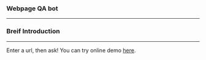 ### Webpage QA bot
---
### Breif Introduction
---
Enter a url, then ask!
You can try online demo [here](https://chemroma-webpageqa-app-teafso.streamlit.app/).


